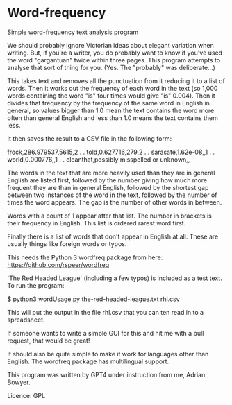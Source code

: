 # Word-frequency

Simple word-frequency text analysis program

We should probably ignore Victorian ideas about elegant variation when writing. But, if you're a writer, you
do probably want to know if you've used the word "gargantuan" twice within three pages. This
program attempts to analyse that sort of thing for you. (Yes. The "probably" was deliberate...)

This takes text and removes all the punctuation from it reducing it to a list of words.
Then it works out the frequency of each word in the text (so 1,000 words containing the word "is" four
times would give "is" 0.004). Then it divides that frequency by the frequency of the same word
in English in general, so values bigger than 1.0 mean the text contains the word more often than general English
and less than 1.0 means the text contains them less.

It then saves the result to a CSV file in the following form:

frock,286.979537,5615,2
  .
  .
told,0.627716,279,2
  .
  .
sarasate,1.62e-08,,1
  .
  .
world,0.000776,,1
  .
  .
cleanthat,possibly misspelled or unknown,,

The words in the text that are more heavily used than they are in general English are listed
first, followed by the number giving how much more frequent they are than in general English, followed by
the shortest gap between two instances of the word in the text, followed by the number of times
the word appears. The gap is the number of other words in between.

Words with a count of 1 appear after that list. The number in brackets is their frequency in English. This list
is ordered rarest word first.

Finally there is a list of words that don't appear in English at all. These are usually things like foreign words
or typos.

This needs the Python 3 wordfreq package from here: https://github.com/rspeer/wordfreq

'The Red Headed League' (including a few typos) is included as a test text. To run the program:

$ python3 wordUsage.py the-red-headed-league.txt rhl.csv

This will put the output in the file rhl.csv that you can ten read in to a spreadsheet.

If someone wants to write a simple GUI for this and hit me with a pull request, that would be great!

It should also be quite simple to make it work for languages other than English. The 
wordfreq package has multilingual support.

This program was written by GPT4 under instruction from me, Adrian Bowyer.

Licence: GPL


